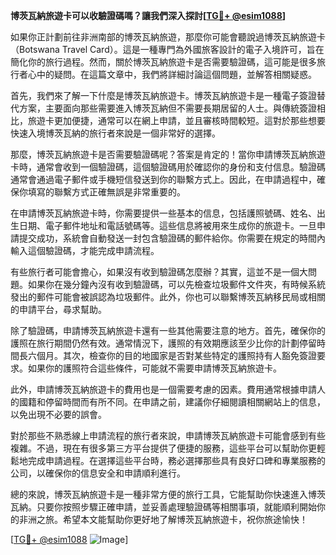 **博茨瓦納旅遊卡可以收驗證碼嗎？讓我們深入探討[[TG💪+ @esim1088](https://t.me/s/esim1088)]**

如果你正計劃前往非洲南部的博茨瓦納旅遊，那麼你可能會聽說過博茨瓦納旅遊卡（Botswana Travel Card）。這是一種專門為外國旅客設計的電子入境許可，旨在簡化你的旅行過程。然而，關於博茨瓦納旅遊卡是否需要驗證碼，這可能是很多旅行者心中的疑問。在這篇文章中，我們將詳細討論這個問題，並解答相關疑惑。

首先，我們來了解一下什麼是博茨瓦納旅遊卡。博茨瓦納旅遊卡是一種電子簽證替代方案，主要面向那些需要進入博茨瓦納但不需要長期居留的人士。與傳統簽證相比，旅遊卡更加便捷，通常可以在網上申請，並且審核時間較短。這對於那些想要快速入境博茨瓦納的旅行者來說是一個非常好的選擇。

那麼，博茨瓦納旅遊卡是否需要驗證碼呢？答案是肯定的！當你申請博茨瓦納旅遊卡時，通常會收到一個驗證碼，這個驗證碼用於確認你的身份和支付信息。驗證碼通常會通過電子郵件或手機短信發送到你的聯繫方式上。因此，在申請過程中，確保你填寫的聯繫方式正確無誤是非常重要的。

在申請博茨瓦納旅遊卡時，你需要提供一些基本的信息，包括護照號碼、姓名、出生日期、電子郵件地址和電話號碼等。這些信息將被用來生成你的旅遊卡。一旦申請提交成功，系統會自動發送一封包含驗證碼的郵件給你。你需要在規定的時間內輸入這個驗證碼，才能完成申請流程。

有些旅行者可能會擔心，如果沒有收到驗證碼怎麼辦？其實，這並不是一個大問題。如果你在幾分鐘內沒有收到驗證碼，可以先檢查垃圾郵件文件夾，有時候系統發出的郵件可能會被誤認為垃圾郵件。此外，你也可以聯繫博茨瓦納移民局或相關的申請平台，尋求幫助。

除了驗證碼，申請博茨瓦納旅遊卡還有一些其他需要注意的地方。首先，確保你的護照在旅行期間仍然有效。通常情況下，護照的有效期應該至少比你的計劃停留時間長六個月。其次，檢查你的目的地國家是否對某些特定的護照持有人豁免簽證要求。如果你的護照符合這些條件，可能就不需要申請博茨瓦納旅遊卡。

此外，申請博茨瓦納旅遊卡的費用也是一個需要考慮的因素。費用通常根據申請人的國籍和停留時間而有所不同。在申請之前，建議你仔細閱讀相關網站上的信息，以免出現不必要的誤會。

對於那些不熟悉線上申請流程的旅行者來說，申請博茨瓦納旅遊卡可能會感到有些複雜。不過，現在有很多第三方平台提供了便捷的服務，這些平台可以幫助你更輕鬆地完成申請過程。在選擇這些平台時，務必選擇那些具有良好口碑和專業服務的公司，以確保你的信息安全和申請順利進行。

總的來說，博茨瓦納旅遊卡是一種非常方便的旅行工具，它能幫助你快速進入博茨瓦納。只要你按照步驟正確申請，並妥善處理驗證碼等相關事項，就能順利開始你的非洲之旅。希望本文能幫助你更好地了解博茨瓦納旅遊卡，祝你旅途愉快！

[[TG💪+ @esim1088](https://t.me/s/esim1088) ![Image](https://i.postimg.cc/4NQfJmqS/Snipaste-2025-05-13-00-14-12.png)]